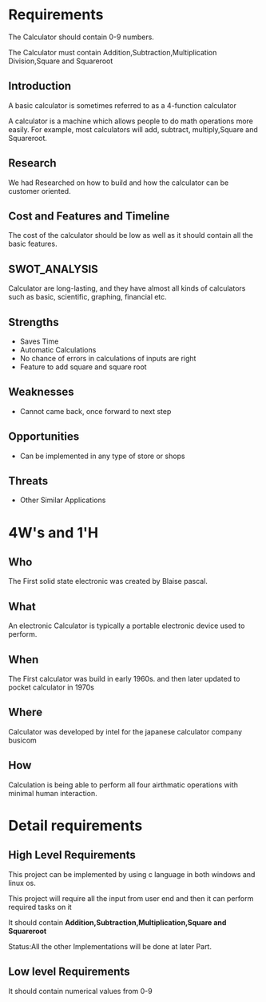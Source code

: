 # Requirements

The Calculator should contain 0-9 numbers.

The Calculator must contain Addition,Subtraction,Multiplication Division,Square and Squareroot

## Introduction
 
A basic calculator is sometimes referred to as a 4-function calculator

A calculator is a machine which allows people to do math operations more easily. For example, most calculators will add, subtract, multiply,Square and Squareroot.

## Research
 We had Researched on how to build and how the calculator can be customer oriented.

## Cost and Features and Timeline

The cost of the calculator should be low as well as it should contain all the basic features.

## SWOT_ANALYSIS

Calculator are long-lasting, and they have almost all kinds of calculators such as basic, scientific, graphing, financial etc.

## Strengths

-   Saves Time
- Automatic Calculations
- No chance of errors in calculations of inputs are right
- Feature to add square and square root

## Weaknesses

- Cannot came back, once forward to next step

## Opportunities

- Can be implemented in any type of store or shops

## Threats

- Other Similar Applications

# 4W&#39;s and 1&#39;H

## Who
   
The First solid state electronic was created by Blaise pascal.

## What

An electronic Calculator is typically a portable electronic device used to perform.

## When

The First calculator was build in early 1960s. and then later updated to pocket calculator in 1970s


## Where

Calculator was developed by intel for the japanese calculator company busicom

## How

Calculation is being able to perform all four airthmatic operations with minimal human interaction.


# Detail requirements
## High Level Requirements

This project can be implemented by using c language in both windows and linux os.

This project will require all the input from user end and then it can perform required tasks on it

It should contain **Addition,Subtraction,Multiplication,Square and Squareroot**


Status:All the other Implementations will be done at later Part.


##  Low level Requirements

It should contain numerical values from 0-9


                                                          

